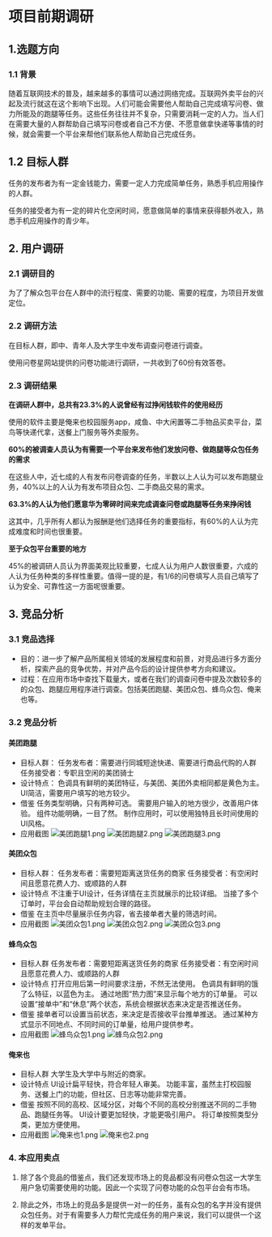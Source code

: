 # 项目前期调研

## 1.选题方向

### 1.1 背景

随着互联网技术的普及，越来越多的事情可以通过网络完成。互联网外卖平台的兴起及流行就这在这个影响下出现。人们可能会需要他人帮助自己完成填写问卷、做力所能及的跑腿等任务。这些任务往往并不复杂，只需要消耗一定的人力。当人们在需要大量的人群帮助自己填写问卷或者自己不方便、不愿意做拿快递等事情的时候，就会需要一个平台来帮他们联系他人帮助自己完成任务。

## 1.2 目标人群

任务的发布者为有一定金钱能力，需要一定人力完成简单任务，熟悉手机应用操作的人群。

任务的接受者为有一定的碎片化空闲时间，愿意做简单的事情来获得额外收入，熟悉手机应用操作的青少年。

## 2. 用户调研

### 2.1 调研目的

为了了解众包平台在人群中的流行程度、需要的功能、需要的程度，为项目开发做定位。

### 2.2 调研方法

在目标人群，即中、青年人及大学生中发布调查问卷进行调查。

使用问卷星网站提供的问卷功能进行调研，一共收到了60份有效答卷。

### 2.3 调研结果

**在调研人群中，总共有23.3%的人说曾经有过挣闲钱软件的使用经历**

使用的软件主要是俺来也校园服务app，咸鱼、中大闲置等二手物品买卖平台，菜鸟等快递代拿，送餐上门服务等外卖服务。

**60%的被调查人员认为有需要一个平台来发布他们发放问卷、做跑腿等众包任务的需求**

在这些人中，近七成的人有发布问卷调查的任务，半数以上人认为可以发布跑腿业务，40%以上的人认为有发布项目众包、二手商品交易的需求。

**63.3%的人认为他们愿意华为零碎时间来完成调查问卷或跑腿等任务来挣闲钱**

这其中，几乎所有人都认为报酬是他们选择任务的重要指标，有60%的人认为完成难度和时间也很重要。

**至于众包平台重要的地方**

45%的被调研人员认为界面美观比较重要，七成人认为用户人数很重要，六成的人认为任务种类的多样性重要。值得一提的是，有1/6的问卷填写人员自己填写了认为安全、可靠性这一方面呢很重要。

## 3. 竞品分析

### 3.1 竞品选择

- 目的：进一步了解产品所属相关领域的发展程度和前景，对竞品进行多方面分析，探索产品的竞争优势，并对产品今后的设计提供参考方向和建议。
- 过程：在应用市场中查找下载量大，或者在我们的调查问卷中提及次数较多的的众包、跑腿应用程序进行调查。包括美团跑腿、美团众包、蜂鸟众包、俺来也等。

### 3.2 竞品分析

#### 美团跑腿
- 目标人群：
任务发布者：需要进行同城短途快递、需要进行商品代购的人群
任务接受者：专职且空闲的美团骑士
-  设计特点：
色调具有鲜明的美团特征，与美团、美团外卖相同都是黄色为主。
UI简洁，需要用户填写的地方较少。
- 借鉴
任务类型明确，只有两种可选。
需要用户输入的地方很少，改善用户体验。
组件功能明确，一目了然。
制作应用时，可以使用独特且长时间使用的UI风格。
- 应用截图
![美团跑腿1.png](https://i.loli.net/2019/06/26/5d131ddcd60fe19262.png)
![美团跑腿2.png](https://i.loli.net/2019/06/26/5d131ddd0862077962.png)
![美团跑腿3.png](https://i.loli.net/2019/06/26/5d131ddcc3f0d97941.png)

#### 美团众包
- 目标人群：
任务发布者：需要短距离送货任务的商家
任务接受者：有空闲时间且愿意花费人力、或顺路的人群
- 设计特点
不注重于UI设计，任务详情在主页就展示的比较详细。
当接了多个订单时，平台会自动帮助规划合理的路径。
- 借鉴
在主页中尽量展示任务内容，省去接单者大量的筛选时间。
- 应用截图
![美团众包1.png](https://i.loli.net/2019/06/26/5d131ddce750a67993.png)
![美团众包2.png](https://i.loli.net/2019/06/26/5d131ddcec24b56934.png)
![美团众包3.png](https://i.loli.net/2019/06/26/5d131ddd1ebda86857.png)


#### 蜂鸟众包
- 目标人群
任务发布者：需要短距离送货任务的商家
任务接受者：有空闲时间且愿意花费人力、或顺路的人群
- 设计特点
打开应用后第一时间要求注册，不然无法使用。
色调具有鲜明的饿了么特征，以蓝色为主。
通过地图“热力图”来显示每个地方的订单量。
可以设置“接单中”和“休息”两个状态，系统会根据状态来决定是否推送任务。
- 借鉴
接单者可以设置当前状态，来决定是否接收平台推单推送。
通过某种方式显示不同地点、不同时间的订单量，给用户提供参考。
- 应用截图
![蜂鸟众包1.png](https://i.loli.net/2019/06/26/5d131ddd1777d61797.png)
![蜂鸟众包2.png](https://i.loli.net/2019/06/26/5d131ddce084829690.png)

#### 俺来也
- 目标人群
大学生及大学中与附近的商家。
- 设计特点
UI设计扁平轻快，符合年轻人审美。
功能丰富，虽然主打校园服务、送餐上门的功能，但社区、日志等功能非常完善。
- 借鉴
按照不同的高校、区域分区，对每个不同的高校分别推送不同的二手物品、跑腿任务等。
UI设计要更加轻快，才能更吸引用户。
将订单按照类型分类，更加方便使用。
- 应用截图
![俺来也1.png](https://i.loli.net/2019/06/26/5d131ddc82da574164.png)
![俺来也2.png](https://i.loli.net/2019/06/26/5d131ddd0008857039.png)

### 4. 本应用卖点

1. 除了各个竞品的借鉴点，我们还发现市场上的竞品都没有问卷众包这一大学生用户急切需要使用的功能。因此一个实现了问卷功能的众包平台会有市场。

2. 除此之外，市场上的竞品多是提供一对一的任务，虽有众包的名字并没有提供众包任务。对于有需要多人力帮忙完成任务的用户来说，我们可以提供一个这样的发单平台。
